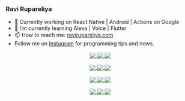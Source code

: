 ### Ravi Rupareliya

- 🔭 Currently working on React Native | Android | Actions on Google
- 🌱 I’m currently learning Alexa | Voice | Flutter
- 📫 How to reach me: [ravirupareliya.com](https://ravirupareliya.com)
- Follow me on [Instagram](https://www.instagram.com/ravi.rupareliya/) for programming tips and news.

<a href="https://www.instagram.com/ravi.rupareliya/" target="_blank">
<!-- insta-feed:START-->
<p align="center">
<img align="center" src=https://scontent-msp1-1.cdninstagram.com/v/t51.2885-15/e35/s150x150/117307859_603477283647910_4747232603067507655_n.jpg?_nc_ht=scontent-msp1-1.cdninstagram.com&_nc_cat=110&_nc_ohc=HRChRwcHseYAX8Beafu&oh=ae5745d986344680aa1af61024ba25bf&oe=5F618384 />
<img align="center" src=https://scontent-msp1-1.cdninstagram.com/v/t51.2885-15/e35/s150x150/117288606_1432624290459842_4050672627473038302_n.jpg?_nc_ht=scontent-msp1-1.cdninstagram.com&_nc_cat=102&_nc_ohc=exM_Gzv_FGYAX-LMfzX&oh=e15b130e101e2a11e4061c321ccad724&oe=5F61880F />
<img align="center" src=https://scontent-msp1-1.cdninstagram.com/v/t51.2885-15/e35/s150x150/117309611_594067937926129_8782024436396678820_n.jpg?_nc_ht=scontent-msp1-1.cdninstagram.com&_nc_cat=101&_nc_ohc=P4-eslrqAOgAX8QZlKK&oh=41dc6fc4f2cae19d4c304b2136378657&oe=5F6080BF />
</p>
<p align="center">
<img align="center" src=https://scontent-msp1-1.cdninstagram.com/v/t51.2885-15/e35/s150x150/117127743_658078131727257_4070559447880632257_n.jpg?_nc_ht=scontent-msp1-1.cdninstagram.com&_nc_cat=109&_nc_ohc=Tu1t1Pas6cIAX9kyVvU&oh=73b554767c393e7613f36821e369f781&oe=5F5FB5D1 />
<img align="center" src=https://scontent-msp1-1.cdninstagram.com/v/t51.2885-15/e35/s150x150/117172054_780830466021649_2450924399071798468_n.jpg?_nc_ht=scontent-msp1-1.cdninstagram.com&_nc_cat=101&_nc_ohc=xZHzXpE5Lc0AX82NsSY&oh=3829da3615afb521fd90c4ef3198c89f&oe=5F5F2E14 />
<img align="center" src=https://scontent-msp1-1.cdninstagram.com/v/t51.2885-15/e35/s150x150/117259823_1001307370304891_6502717509961734850_n.jpg?_nc_ht=scontent-msp1-1.cdninstagram.com&_nc_cat=111&_nc_ohc=ffUMLy8IBdMAX-35KV_&oh=eee43f2ef76553c4d88ed735327b6f7b&oe=5F625FE3 />
</p>
<p align="center">
<img align="center" src=https://scontent-msp1-1.cdninstagram.com/v/t51.2885-15/e35/s150x150/116875545_589014135117880_1603472412541026467_n.jpg?_nc_ht=scontent-msp1-1.cdninstagram.com&_nc_cat=104&_nc_ohc=vGlWpFU0mO4AX_Lq-Ww&oh=322eaceffb73549246d2fedac2672453&oe=5F625FAB />
<img align="center" src=https://scontent-msp1-1.cdninstagram.com/v/t51.2885-15/e35/s150x150/116912362_577297379814924_6557921718373697625_n.jpg?_nc_ht=scontent-msp1-1.cdninstagram.com&_nc_cat=100&_nc_ohc=OBBBXiE-_TUAX9ffQK2&oh=7c1a6955a814f0ca6264f717c9030043&oe=5F610487 />
<img align="center" src=https://scontent-msp1-1.cdninstagram.com/v/t51.2885-15/e35/s150x150/116603692_119423466526058_5833109246734827555_n.jpg?_nc_ht=scontent-msp1-1.cdninstagram.com&_nc_cat=102&_nc_ohc=__I1-u-GxXUAX_7tW3i&oh=996dddd1ea971a33b55ed477da7d7770&oe=5F6129BF />
</p>
<p align="center">
<img align="center" src=https://scontent-msp1-1.cdninstagram.com/v/t51.2885-15/e35/s150x150/116427334_169013964741134_2677625452382760510_n.jpg?_nc_ht=scontent-msp1-1.cdninstagram.com&_nc_cat=102&_nc_ohc=NCZHoPElDG0AX8zexIk&oh=9754a4da4aea79a57ae7d83edb8b1e0d&oe=5F603D89 />
<img align="center" src=https://scontent-msp1-1.cdninstagram.com/v/t51.2885-15/e35/s150x150/116156452_601096737504099_3647929042323841046_n.jpg?_nc_ht=scontent-msp1-1.cdninstagram.com&_nc_cat=103&_nc_ohc=4FrHOnq-QFoAX--7ECo&oh=6489859c560b566f86abec425a361cc5&oe=5F61E94E />
<img align="center" src=https://scontent-msp1-1.cdninstagram.com/v/t51.2885-15/e35/s150x150/116911037_308922290154658_7378193471300904768_n.jpg?_nc_ht=scontent-msp1-1.cdninstagram.com&_nc_cat=110&_nc_ohc=A2reibNC6D4AX9T_C2_&oh=2860141726591d877a4a61bd9aa5484e&oe=5F626B13 />
</p>

<!-- insta-feed:END-->
</a>

<!--
**ravirupareliya/ravirupareliya** is a ✨ _special_ ✨ repository because its `README.md` (this file) appears on your GitHub profile.

Here are some ideas to get you started:

- 🔭 I’m currently working on ...
- 🌱 I’m currently learning ...
- 👯 I’m looking to collaborate on ...
- 🤔 I’m looking for help with ...
- 💬 Ask me about ...
- 📫 How to reach me: ...
- 😄 Pronouns: ...
- ⚡ Fun fact: ...
-->
